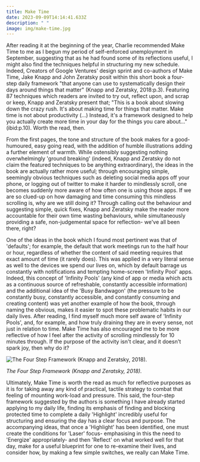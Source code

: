 ```yaml
---
title: Make Time
date: 2023-09-09T14:14:41.633Z
description: " "
image: img/make-time.jpg
---
```

After reading it at the beginning of the year, Charlie recommended Make Time to me as I begun my period of self-enforced unemployment in September, suggesting that as he had found some of its reflections useful, I might also find the techniques helpful in structuring my new schedule. Indeed, Creators of Google Ventures' design sprint and co-authors of Make Time, Jake Knapp and John Zeratsky posit within this short book a four-step daily framework "that anyone can use to systematically design their days around things that matter" (Knapp and Zeratsky, 2018:p.3). Featuring 87 techniques which readers are invited to try out, reflect upon, and scrap or keep, Knapp and Zeratsky present that; "This is a book about slowing down the crazy rush. It's about making time for things that matter. Make time is not about productivity (...) Instead, it's a framework designed to help you actually create more time in your day for the things you care about..." (ibid:p.10). Worth the read, then. 

From the first pages, the tone and structure of the book makes for a good-humoured, easy going read, with the addition of humble illustrations adding a further element of warmth. While ostensibly suggesting nothing overwhelmingly 'ground breaking' (indeed, Knapp and Zeratsky do not claim the featured techniques to be anything extraordinary), the ideas in the book are actually rather more useful; through encouraging simple, seemingly obvious techniques such as deleting social media apps off your phone, or logging out of twitter to make it harder to mindlessly scroll, one becomes suddenly more aware of how often one is using those apps. If we are so clued-up on how damaging and time consuming this mindless scrolling is, why are we still doing it? Through calling out the behaviour and suggesting simple, quick fixes, Knapp and Zeratsky make the reader more accountable for their own time wasting behaviours, while simultaneously providing a safe, non-judgemental space for reflection- we've all been there, right?

One of the ideas in the book which I found most pertinent was that of 'defaults'; for example, the default that work meetings run to the half hour or hour, regardless of whether the content of said meeting requires that exact amount of time (it rarely does). This was applied in a very literal sense as well to the devices we spend our lives on, which by default barrage us constantly with notifications and tempting home-screen 'Infinity Pool' apps. Indeed, this concept of 'Infinity Pools' (any kind of app or media which acts as a continuous source of refreshable, constantly accessible information) and the additional idea of the 'Busy Bandwagon' (the pressure to be constantly busy, constantly accessible, and constantly consuming and creating content) was yet another example of how the book, through naming the obvious, makes it easier to spot these problematic habits in our daily lives. After reading, I find myself much more self aware of 'Infinity Pools', and, for example, and how truly draining they are in every sense, not just in relation to time. Make Time has also encouraged me to be more reflective of how I feel after the activity of scrolling mindlessly for 10 minutes through. If the purpose of the activity isn't clear, and it doesn't spark joy, then why do it?

![](img/framework.png "The Four Step Framework (Knapp and Zeratsky, 2018).")

*The Four Step Framework (Knapp and Zeratsky, 2018).*

Ultimately, Make Time is worth the read as much for reflective purposes as it is for taking away any kind of practical, tactile strategy to combat that feeling of mounting work-load and pressure. This said, the four-step framework suggested by the authors is something I have already started applying to my daily life, finding its emphasis of finding and blocking protected time to complete a daily 'Highlight' incredibly useful for structuring and ensuring the day has a clear focus and purpose. The accompanying ideas, that once a 'Highlight' has been identified, one must create the conditions for 'Laser' focus- emphasising in this the need to 'Energize' appropriately- and then 'Reflect' on what worked well for that day, make for a useful blueprint for one to re-examine their lives, and consider how, by making a few simple switches, we really can Make Time.